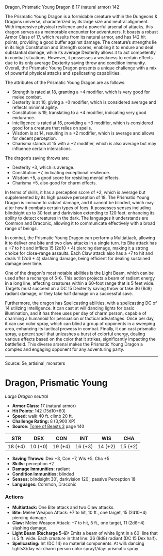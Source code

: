 <MonsterName/>Dragon, Prismatic Young</MonsterName>
<CreatureType/>Dragon</CreatureType>
<CR/>8</CR>
<AC/>17 (natural armor)</AC>
<HP/>142</HP>
<summary>The Prismatic Young Dragon is a formidable creature within the Dungeons & Dragons universe, characterized by its large size and neutral alignment. With impressive physical resilience and a powerful arsenal of attacks, this dragon serves as a memorable encounter for adventurers. It boasts a robust Armor Class of 17, which results from its natural armor, and has 142 hit points, providing a good buffer against damage. The creature’s strengths lie in its high Constitution and Strength scores, enabling it to endure and deal substantial damage, while its average Dexterity allows it to act competently in combat situations. However, it possesses a weakness to certain effects due to its only average Dexterity saving throw and condition immunity. Overall, the Prismatic Young Dragon presents a unique challenge with a mix of powerful physical attacks and spellcasting capabilities.</summary>

<detail>

The attributes of the Prismatic Young Dragon are as follows: 
- Strength is rated at 18, granting a +4 modifier, which is very good for melee combat.
- Dexterity is at 10, giving a +0 modifier, which is considered average and reflects minimal agility.
- Constitution is 19, translating to a +4 modifier, indicating very good endurance.
- Intelligence is rated at 16, providing a +3 modifier, which is considered good for a creature that relies on spells.
- Wisdom is at 14, resulting in a +2 modifier, which is average and allows for decent perception.
- Charisma stands at 15 with a +2 modifier, which is also average but may influence certain interactions.

The dragon’s saving throws are: 
- Dexterity +3, which is average.
- Constitution +7, indicating exceptional resilience.
- Wisdom +5, a good score for resisting mental effects.
- Charisma +5, also good for charm effects.

In terms of skills, it has a perception score of +2, which is average but supplemented by its high passive perception of 18. The Prismatic Young Dragon is immune to radiant damage, and it cannot be blinded, which may alter how it combats certain types of foes. It possesses senses including blindsight up to 30 feet and darkvision extending to 120 feet, enhancing its ability to detect creatures in the dark. The languages it understands are Common and Draconic, allowing it to communicate effectively with a broad range of beings.

In combat, the Prismatic Young Dragon can perform a Multiattack, allowing it to deliver one bite and two claw attacks in a single turn. Its Bite attack has a +7 to hit and inflicts 15 (2d10 + 4) piercing damage, making it a strong choice for close-range assaults. Each Claw attack also has a +7 to hit and deals 11 (2d6 + 4) slashing damage, being efficient for dealing sustained damage over time.

One of the dragon's most notable abilities is the Light Beam, which can be used after a recharge of 5-6. This action projects a beam of radiant energy in a long line, affecting creatures within a 60-foot range that is 5 feet wide. Targets must succeed on a DC 15 Dexterity saving throw or take 36 (8d8) radiant damage, or they take half damage on a successful save. 

Furthermore, the dragon has Spellcasting abilities, with a spellcasting DC of 14 utilizing Intelligence. It can cast at will dancing lights for basic illumination, and it has three uses per day of charm person, capable of charming a humanoid for persuasion or tactical advantages. Once per day, it can use color spray, which can blind a group of opponents in a sweeping area, enhancing its tactical prowess in combat. Finally, it can cast prismatic spray, a potent spell that unleashes a burst of colorful energy, dealing various effects based on the color that it strikes, significantly impacting the battlefield. This diverse arsenal makes the Prismatic Young Dragon a complex and engaging opponent for any adventuring party.</detail>



---

Source: 5e_artisinal_monsters

# Dragon, Prismatic Young

*Large* *Dragon* *neutral*

- **Armor Class:** 17 (natural armor)
- **Hit Points:** 142 (15d10+60)
- **Speed:** walk 40 ft. climb 20 ft.
- **Challenge Rating:** 8 (3,900 XP)
- **Source:** [Tome of Beasts 3](https://koboldpress.com/kpstore/product/tome-of-beasts-3-for-5th-edition/) page 140

| STR | DEX | CON | INT | WIS | CHA |
| --- | --- | --- | --- | --- | --- |
| 18 (+4) | 10 (+0) | 19 (+4) | 16 (+3) | 14 (+2) | 15 (+2) |

- **Saving Throws**: Dex +3, Con +7, Wis +5, Cha +5
- **Skills:** perception +2
- **Damage Immunities:** radiant
- **Condition Immunities:** blinded
- **Senses:** blindsight 30', darkvision 120', passive Perception 18
- **Languages:** Common, Draconic

### Actions

- **Multiattack:** One Bite attack and two Claw attacks.
- **Bite:** Melee Weapon Attack: +7 to hit, 10 ft., one target, 15 (2d10+4) piercing damage.
- **Claw:** Melee Weapon Attack: +7 to hit, 5 ft., one target, 11 (2d6+4) slashing damage.
- **Light Beam (Recharge 5–6):** Emits a beam of white light in a 60' line that is 5 ft. wide. Each creature in that line: 36 (8d8) radiant (DC 15 Dex half). 
- **Spellcasting:** Int (DC 14) no material components: At will: dancing lights3/day ea: charm person color spray1/day: prismatic spray





